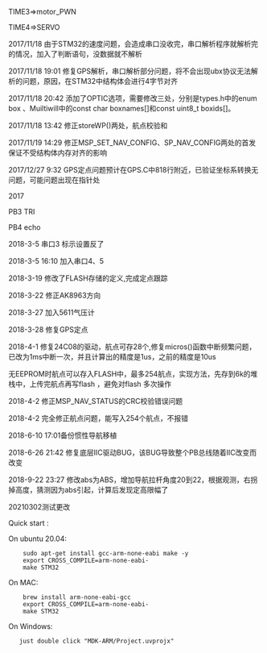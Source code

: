 TIME3=>motor_PWN

TIME4=>SERVO

2017/11/18
由于STM32的速度问题，会造成串口没收完，串口解析程序就解析完的情况，加入了判断语句，没数据就不解析

2017/11/18 19:01
修复GPS解析，串口解析部分问题，将不会出现ubx协议无法解析的问题，原因，在STM32中结构体会进行4字节对齐

2017/11/18 20:42
添加了OPTIC选项，需要修改三处，分别是types.h中的enum box 、Muiltiwill中的const char boxnames[]和const uint8_t boxids[]。

2017/11/18 13:42
修正storeWP()两处，航点校验和

2017/11/19 14:29
修正MSP_SET_NAV_CONFIG、SP_NAV_CONFIG两处的首发保证不受结构体内存对齐的影响

2017/12/27 9:32
GPS定点问题预计在GPS.C中818行附近，已验证坐标系转换无问题，可能问题出现在指针处

2017

PB3 TRI

PB4 echo

2018-3-5 串口3 标示设置反了

2018-3-5 16:10 加入串口4、5

2018-3-19 修改了FLASH存储的定义,完成定点跟踪

2018-3-22 修正AK8963方向

2018-3-27 加入5611气压计

2018-3-28 修复GPS定点

2018-4-1 修复24C08的驱动，航点可存28个,修复micros()函数中断频繁问题，已改为1ms中断一次，并且计算出的精度是1us，之前的精度是10us

无EEPROM时航点可以存入FLASH中，最多254航点，实现方法，先存到6k的堆栈中，上传完航点再写flash ，避免对flash 多次操作

2018-4-2 修正MSP_NAV_STATUS的CRC校验错误问题

2018-4-2 完全修正航点问题，能写入254个航点，不报错

2018-6-10 17:01备份惯性导航移植

2018-6-26 21:42 修复底层IIC驱动BUG，该BUG导致整个PB总线随着IIC改变而改变

2018-9-22 23:27 修改abs为ABS，增加导航拉杆角度20到22，根据观测，右拐掉高度，猜测因为abs引起，计算后发现定高限幅了


20210302测试更改


Quick  start :

On ubuntu 20.04:
```
    sudo apt-get install gcc-arm-none-eabi make -y
    export CROSS_COMPILE=arm-none-eabi-
    make STM32
```

On MAC:
```
    brew install arm-none-eabi-gcc
    export CROSS_COMPILE=arm-none-eabi-
    make STM32

```
 On Windows:
 ```
    just double click "MDK-ARM/Project.uvprojx"
 ```